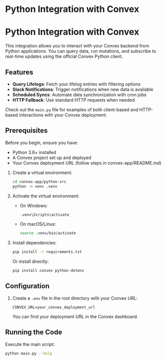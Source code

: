 # Python Integration with Convex

# Python Integration with Convex

This integration allows you to interact with your Convex backend from Python applications. You can query data, run mutations, and subscribe to real-time updates using the official Convex Python client.

## Features

- **Query Lifelogs**: Fetch your lifelog entries with filtering options
- **Slack Notifications**: Trigger notifications when new data is available
- **Scheduled Syncs**: Automate data synchronization with cron jobs
- **HTTP Fallback**: Use standard HTTP requests when needed

Check out the `main.py` file for examples of both client-based and HTTP-based interactions with your Convex deployment.


## Prerequisites

Before you begin, ensure you have:

- Python 3.8+ installed
- A Convex project set up and deployed
- Your Convex deployment URL (follow steps in convex-app/README.md)

1. Create a virtual environment:
   ```bash
   cd convex-app/python-src
   python -m venv .venv
   ```

2. Activate the virtual environment:
   - On Windows:
     ```bash
     .venv\Scripts\activate
     ```
   - On macOS/Linux:
     ```bash
     source .venv/bin/activate
     ```

3. Install dependencies:
   ```bash
   pip install -r requirements.txt
   ```
   
   Or install directly:
   ```bash
   pip install convex python-dotenv
   ```

## Configuration

1. Create a `.env` file in the root directory with your Convex URL:
   ```
   CONVEX_URL=your_convex_deployment_url
   ```

   You can find your deployment URL in the Convex dashboard.

## Running the Code

Execute the main script:
```bash
python main.py --help
```
